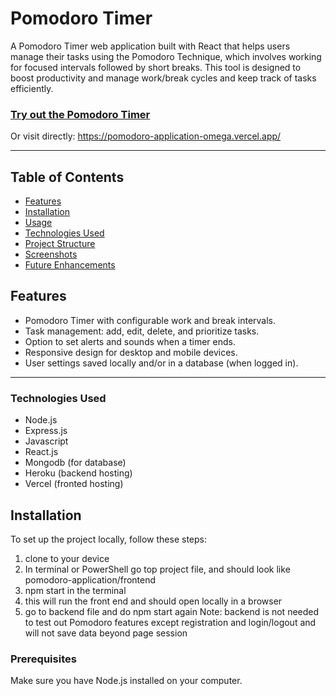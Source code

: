 
# Pomodoro Timer

A Pomodoro Timer web application built with React that helps users manage their tasks using the Pomodoro Technique, which involves working for focused intervals followed by short breaks. This tool is designed to boost productivity and manage work/break cycles and keep track of tasks efficiently.

### [Try out the Pomodoro Timer](https://pomodoro-application-omega.vercel.app/)
Or visit directly: https://pomodoro-application-omega.vercel.app/

---

## Table of Contents

- [Features](#features)
- [Installation](#installation)
- [Usage](#usage)
- [Technologies Used](#technologies-used)
- [Project Structure](#project-structure)
- [Screenshots](#screenshots)
- [Future Enhancements](#future-enhancements)

## Features

- Pomodoro Timer with configurable work and break intervals.
- Task management: add, edit, delete, and prioritize tasks.
- Option to set alerts and sounds when a timer ends.
- Responsive design for desktop and mobile devices.
- User settings saved locally and/or in a database (when logged in).

---

### Technologies Used

- Node.js
- Express.js
- Javascript
- React.js
- Mongodb (for database)
- Heroku (backend hosting)
- Vercel (fronted hosting)
  
## Installation

To set up the project locally, follow these steps:
1. clone to your device
2. In terminal or PowerShell go top project file, and should look like pomodoro-application/frontend
3. npm start in the terminal
4. this will run the front end and should open locally in a browser
5. go to backend file and do npm start again
   Note: backend is not needed to test out Pomodoro features except registration and login/logout and will not save data beyond page session

### Prerequisites
Make sure you have Node.js installed on your computer.



